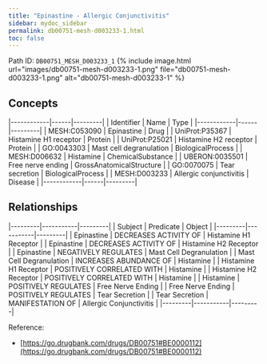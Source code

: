 ```yaml
---
title: "Epinastine - Allergic Conjunctivitis"
sidebar: mydoc_sidebar
permalink: db00751-mesh-d003233-1.html
toc: false 
---
```



Path ID: `DB00751_MESH_D003233_1`
{% include image.html url="images/db00751-mesh-d003233-1.png" file="db00751-mesh-d003233-1.png" alt="db00751-mesh-d003233-1" %}

## Concepts

|------------|------|---------|
| Identifier | Name | Type    |
|------------|------|---------|
| MESH:C053090 | Epinastine | Drug |
| UniProt:P35367 | Histamine H1 receptor | Protein |
| UniProt:P25021 | Histamine H2 receptor | Protein |
| GO:0043303 | Mast cell degranulation | BiologicalProcess |
| MESH:D006632 | Histamine | ChemicalSubstance |
| UBERON:0035501 | Free nerve ending | GrossAnatomicalStructure |
| GO:0070075 | Tear secretion | BiologicalProcess |
| MESH:D003233 | Allergic conjunctivitis | Disease |
|------------|------|---------|

## Relationships

|---------|-----------|---------|
| Subject | Predicate | Object  |
|---------|-----------|---------|
| Epinastine | DECREASES ACTIVITY OF | Histamine H1 Receptor |
| Epinastine | DECREASES ACTIVITY OF | Histamine H2 Receptor |
| Epinastine | NEGATIVELY REGULATES | Mast Cell Degranulation |
| Mast Cell Degranulation | INCREASES ABUNDANCE OF | Histamine |
| Histamine H1 Receptor | POSITIVELY CORRELATED WITH | Histamine |
| Histamine H2 Receptor | POSITIVELY CORRELATED WITH | Histamine |
| Histamine | POSITIVELY REGULATES | Free Nerve Ending |
| Free Nerve Ending | POSITIVELY REGULATES | Tear Secretion |
| Tear Secretion | MANIFESTATION OF | Allergic Conjunctivitis |
|---------|-----------|---------|

Reference: 
  - [https://go.drugbank.com/drugs/DB00751#BE0000112](https://go.drugbank.com/drugs/DB00751#BE0000112)
